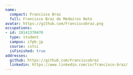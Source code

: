 ```yaml
---
name:
  compact: Francisco Braz
  full: Francisco Braz de Medeiros Neto
avatar: https://github.com/Franciscobraz.png
occupations:
- id: 20141370470
  type: student
  campus: ifpb-jp
  course: cstsi
  isFinished: true
addresses:
  github: https://github.com/Franciscobraz
  linkedin: https://www.linkedin.com/in/francisco-braz/
---
```

